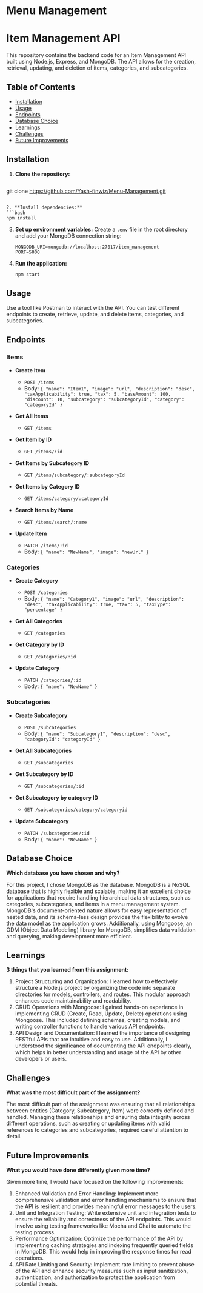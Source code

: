 
# Menu Management

# Item Management API

This repository contains the backend code for an Item Management API built using Node.js, Express, and MongoDB. The API allows for the creation, retrieval, updating, and deletion of items, categories, and subcategories.

## Table of Contents
- [Installation](#installation)
- [Usage](#usage)
- [Endpoints](#endpoints)
- [Database Choice](#database-choice)
- [Learnings](#learnings)
- [Challenges](#challenges)
- [Future Improvements](#future-improvements)

## Installation

1. **Clone the repository:**
   ```bash
  git clone https://github.com/Yash-finwiz/Menu-Management.git
   ```

2. **Install dependencies:**
   ```bash
   npm install
   ```

3. **Set up environment variables:**
   Create a `.env` file in the root directory and add your MongoDB connection string:
   ```env
   MONGODB_URI=mongodb://localhost:27017/item_management
   PORT=5000
   ```

4. **Run the application:**
   ```bash
   npm start
   ```

## Usage

Use a tool like Postman to interact with the API. You can test different endpoints to create, retrieve, update, and delete items, categories, and subcategories.

## Endpoints

### Items
- **Create Item**
  - `POST /items`
  - Body: `{ "name": "Item1", "image": "url", "description": "desc", "taxApplicability": true, "tax": 5, "baseAmount": 100, "discount": 10, "subcategory": "subcategoryId", "category": "categoryId" }`

- **Get All Items**
  - `GET /items`

- **Get Item by ID**
  - `GET /items/:id`

- **Get Items by Subcategory ID**
  - `GET /items/subcategory/:subcategoryId`

- **Get Items by Category ID**
  - `GET /items/category/:categoryId`

- **Search Items by Name**
  - `GET /items/search/:name`

- **Update Item**
  - `PATCH /items/:id`
  - Body: `{ "name": "NewName", "image": "newUrl" }`

### Categories
- **Create Category**
  - `POST /categories`
  - Body: `{ "name": "Category1", "image": "url", "description": "desc", "taxApplicability": true, "tax": 5, "taxType": "percentage" }`

- **Get All Categories**
  - `GET /categories`

- **Get Category by ID**
  - `GET /categories/:id`

- **Update Category**
  - `PATCH /categories/:id`
  - Body: `{ "name": "NewName" }`

### Subcategories
- **Create Subcategory**
  - `POST /subcategories`
  - Body: `{ "name": "Subcategory1", "description": "desc", "categoryId": "categoryId" }`

- **Get All Subcategories**
  - `GET /subcategories`

- **Get Subcategory by ID**
  - `GET /subcategories/:id`

- **Get Subcategory by category ID**
  - `GET /subcategories/category/categoryid`

- **Update Subcategory**
  - `PATCH /subcategories/:id`
  - Body: `{ "name": "NewName" }`

## Database Choice

**Which database you have chosen and why?**

For this project, I chose MongoDB as the database. MongoDB is a NoSQL database that is highly flexible and scalable, making it an excellent choice for applications that require handling hierarchical data structures, such as categories, subcategories, and items in a menu management system. MongoDB's document-oriented nature allows for easy representation of nested data, and its schema-less design provides the flexibility to evolve the data model as the application grows. Additionally, using Mongoose, an ODM (Object Data Modeling) library for MongoDB, simplifies data validation and querying, making development more efficient.

## Learnings

**3 things that you learned from this assignment:**

1. Project Structuring and Organization:
I learned how to effectively structure a Node.js project by organizing the code into separate directories for models, controllers, and routes. This modular approach enhances code maintainability and readability.
2. CRUD Operations with Mongoose:
I gained hands-on experience in implementing CRUD (Create, Read, Update, Delete) operations using Mongoose. This included defining schemas, creating models, and writing controller functions to handle various API endpoints.
3. API Design and Documentation:
I learned the importance of designing RESTful APIs that are intuitive and easy to use. Additionally, I understood the significance of documenting the API endpoints clearly, which helps in better understanding and usage of the API by other developers or users.

## Challenges

**What was the most difficult part of the assignment?**

The most difficult part of the assignment was ensuring that all relationships between entities (Category, Subcategory, Item) were correctly defined and handled. Managing these relationships and ensuring data integrity across different operations, such as creating or updating items with valid references to categories and subcategories, required careful attention to detail.

## Future Improvements

**What you would have done differently given more time?**

Given more time, I would have focused on the following improvements:

1. Enhanced Validation and Error Handling:
Implement more comprehensive validation and error handling mechanisms to ensure that the API is resilient and provides meaningful error messages to the users.
2. Unit and Integration Testing:
Write extensive unit and integration tests to ensure the reliability and correctness of the API endpoints. This would involve using testing frameworks like Mocha and Chai to automate the testing process.
3. Performance Optimization:
Optimize the performance of the API by implementing caching strategies and indexing frequently queried fields in MongoDB. This would help in improving the response times for read operations.
4. API Rate Limiting and Security:
Implement rate limiting to prevent abuse of the API and enhance security measures such as input sanitization, authentication, and authorization to protect the application from potential threats.

